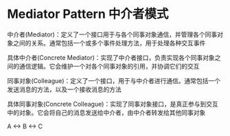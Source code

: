 # Mediator Pattern 中介者模式

中介者(Mediator)：定义了一个接口用于与各个同事对象通信，并管理各个同事对象之间的关系。通常包括一个或多个事件处理方法，用于处理各种交互事件

具体中介者(Concrete Mediator)：实现了中介者接口，负责实现各个同事对象之间的通信逻辑。它会维护一个对各个同事对象的引用，并协调它们的交互

同事对象(Colleague)：定义了一个接口，用于与中介者进行通信。通常包括一个发送消息的方法，以及一个接收消息的方法

具体同事对象(Concrete Colleague)：实现了同事对象接口，是真正参与到交互中的对象。它会将自己的消息发送给中介者，由中介者转发给其他同事对象

A <-> B <-> C
